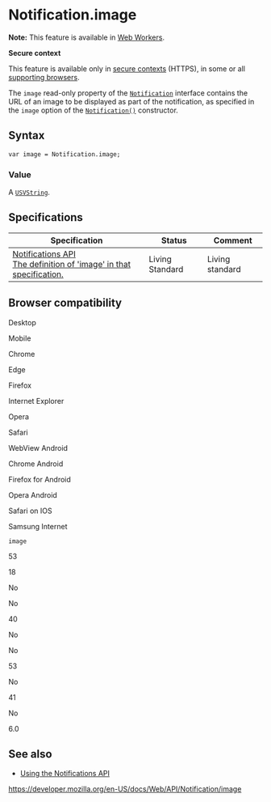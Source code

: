 Notification.image
==================

**Note:** This feature is available in [Web Workers](../web_workers_api).

**Secure context**

This feature is available only in [secure contexts](https://developer.mozilla.org/en-US/docs/Web/Security/Secure_Contexts) (HTTPS), in some or all [supporting browsers](#browser_compatibility).

The `image` read-only property of the [`Notification`](../notification) interface contains the URL of an image to be displayed as part of the notification, as specified in the `image` option of the [`Notification()`](notification) constructor.

Syntax
------

    var image = Notification.image;

### Value

A [`USVString`](../usvstring).

Specifications
--------------

<table><thead><tr class="header"><th>Specification</th><th>Status</th><th>Comment</th></tr></thead><tbody><tr class="odd"><td><a href="https://notifications.spec.whatwg.org/#image-resource">Notifications API<br />
<span class="small">The definition of 'image' in that specification.</span></a></td><td><span class="spec-living">Living Standard</span></td><td>Living standard</td></tr></tbody></table>

Browser compatibility
---------------------

Desktop

Mobile

Chrome

Edge

Firefox

Internet Explorer

Opera

Safari

WebView Android

Chrome Android

Firefox for Android

Opera Android

Safari on IOS

Samsung Internet

`image`

53

18

No

No

40

No

No

53

No

41

No

6.0

See also
--------

-   [Using the Notifications API](../notifications_api/using_the_notifications_api)

<a href="https://developer.mozilla.org/en-US/docs/Web/API/Notification/image" class="_attribution-link">https://developer.mozilla.org/en-US/docs/Web/API/Notification/image</a>

